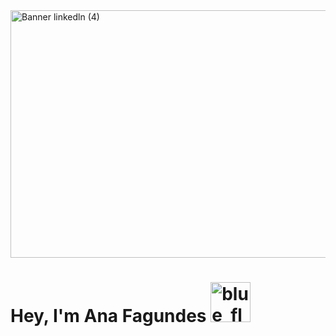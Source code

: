 <img width="1584" height="396" alt="Banner linkedln (4)" src="https://github.com/user-attachments/assets/98aac377-1fb5-4dad-9051-3a5990ff7e54" />
<h1>Hey, I'm Ana Fagundes <a href="https://emoji.gg/emoji/137862-blue-flower"><img src="https://cdn3.emoji.gg/emojis/137862-blue-flower.png" width="64px" height="64px" alt="blue_flower"></a></h1>
